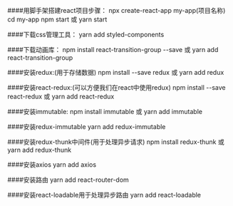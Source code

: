 ####用脚手架搭建react项目步骤：
npx create-react-app my-app(项目名称)
cd my-app
npm start 或 yarn start

####下载css管理工具：
yarn add styled-components

####下载动画库： 
npm install react-transition-group --save  或   yarn add react-transition-group

####安装redux:(用于存储数据)
npm install --save redux  或 yarn add redux

####安装react-redux:(可以方便我们在react中使用redux)
npm install --save react-redux  或 yarn add react-redux

####安装immutable:
npm install immutable  或 yarn add immutable

####安装redux-immutable
yarn add redux-immutable

####安装redux-thunk中间件(用于处理异步请求)
npm install redux-thunk  或 yarn add redux-thunk

####安装axios
yarn add axios

####安装路由
yarn add react-router-dom

####安装react-loadable用于处理异步路由
yarn add react-loadable
